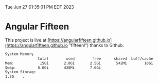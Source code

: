Tue Jun 27 01:35:01 PM EDT 2023

# Angular Fifteen


This project is live at [https://angularfifteen.github.io](https://angularfifteen.github.io "fifteen!") thanks to Github.

```bash
System Memory
               total        used        free      shared  buff/cache   available
Mem:            15Gi       2.8Gi       2.5Gi       542Mi        10Gi        11Gi
Swap:          8.0Gi       438Mi       7.6Gi
System Storage
1.2G	.
```

